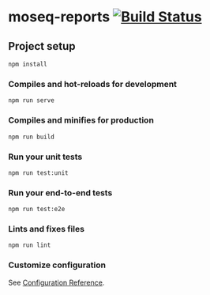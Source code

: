 # moseq-reports [![Build Status](https://travis-ci.com/tischfieldlab/moseq-reports.svg?token=es6YKetAnwLEmS78p5ss&branch=master)](https://travis-ci.com/tischfieldlab/moseq-reports)

## Project setup
```
npm install
```

### Compiles and hot-reloads for development
```
npm run serve
```

### Compiles and minifies for production
```
npm run build
```

### Run your unit tests
```
npm run test:unit
```

### Run your end-to-end tests
```
npm run test:e2e
```

### Lints and fixes files
```
npm run lint
```

### Customize configuration
See [Configuration Reference](https://cli.vuejs.org/config/).
